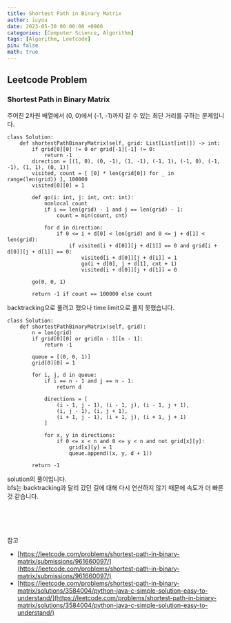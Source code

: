 ```yaml
---
title: Shortest Path in Binary Matrix
author: icyou
date: 2023-05-30 00:00:00 +0900
categories: [Computer Science, Algorithm]
tags: [Algorithm, Leetcode]
pin: false
math: true
---
```


## Leetcode Problem

### Shortest Path in Binary Matrix
주어진 2차원 배열에서 (0, 0)에서 (-1, -1)까지 갈 수 있는 최단 거리를 구하는 문제입니다.  

```
class Solution:
    def shortestPathBinaryMatrix(self, grid: List[List[int]]) -> int:
        if grid[0][0] != 0 or grid[-1][-1] != 0:
            return -1
        direction = [(1, 0), (0, -1), (1, -1), (-1, 1), (-1, 0), (-1, -1), (1, 1), (0, 1)]
        visited, count = [ [0] * len(grid[0]) for _ in range(len(grid)) ], 100000
        visited[0][0] = 1  

        def go(i: int, j: int, cnt: int):
            nonlocal count
            if i == len(grid) - 1 and j == len(grid) - 1:
                count = min(count, cnt)
            
            for d in direction:
                if 0 <= i + d[0] < len(grid) and 0 <= j + d[1] < len(grid):
                    if visited[i + d[0]][j + d[1]] == 0 and grid[i + d[0]][j + d[1]] == 0:
                        visited[i + d[0]][j + d[1]] = 1
                        go(i + d[0], j + d[1], cnt + 1)
                        visited[i + d[0]][j + d[1]] = 0
        
        go(0, 0, 1)

        return -1 if count == 100000 else count
```  
backtracking으로 풀려고 했으나 time limit으로 풀지 못했습니다.  

```
class Solution:
    def shortestPathBinaryMatrix(self, grid):
        n = len(grid)
        if grid[0][0] or grid[n - 1][n - 1]:
            return -1

        queue = [(0, 0, 1)]
        grid[0][0] = 1

        for i, j, d in queue:
            if i == n - 1 and j == n - 1:
                return d

            directions = [
                (i - 1, j - 1), (i - 1, j), (i - 1, j + 1),
                (i, j - 1), (i, j + 1),
                (i + 1, j - 1), (i + 1, j), (i + 1, j + 1)
            ]

            for x, y in directions:
                if 0 <= x < n and 0 <= y < n and not grid[x][y]:
                    grid[x][y] = 1
                    queue.append((x, y, d + 1))

        return -1
```
solution의 풀이입니다.  
bfs는 backtracking과 달리 갔던 길에 대해 다시 연산하지 않기 때문에 속도가 더 빠른 것 같습니다.
 
<br/><br/><br/><br/>
참고 
- [https://leetcode.com/problems/shortest-path-in-binary-matrix/submissions/961660097/](https://leetcode.com/problems/shortest-path-in-binary-matrix/submissions/961660097/)
- [https://leetcode.com/problems/shortest-path-in-binary-matrix/solutions/3584004/python-java-c-simple-solution-easy-to-understand/](https://leetcode.com/problems/shortest-path-in-binary-matrix/solutions/3584004/python-java-c-simple-solution-easy-to-understand/)